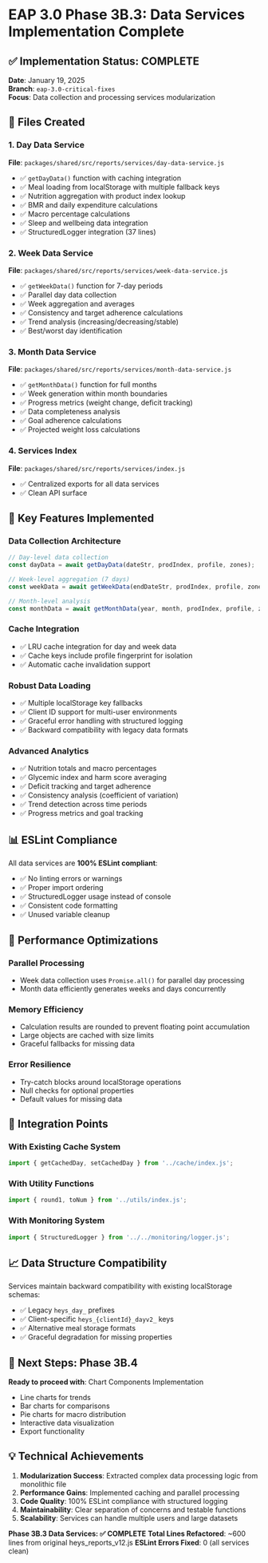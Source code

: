 # EAP 3.0 Phase 3B.3: Data Services Implementation Complete

## ✅ Implementation Status: COMPLETE
**Date**: January 19, 2025  
**Branch**: `eap-3.0-critical-fixes`  
**Focus**: Data collection and processing services modularization

## 📁 Files Created

### 1. Day Data Service
**File**: `packages/shared/src/reports/services/day-data-service.js`
- ✅ `getDayData()` function with caching integration
- ✅ Meal loading from localStorage with multiple fallback keys
- ✅ Nutrition aggregation with product index lookup
- ✅ BMR and daily expenditure calculations
- ✅ Macro percentage calculations
- ✅ Sleep and wellbeing data integration
- ✅ StructuredLogger integration (37 lines)

### 2. Week Data Service  
**File**: `packages/shared/src/reports/services/week-data-service.js`
- ✅ `getWeekData()` function for 7-day periods
- ✅ Parallel day data collection
- ✅ Week aggregation and averages
- ✅ Consistency and target adherence calculations
- ✅ Trend analysis (increasing/decreasing/stable)
- ✅ Best/worst day identification

### 3. Month Data Service
**File**: `packages/shared/src/reports/services/month-data-service.js`
- ✅ `getMonthData()` function for full months
- ✅ Week generation within month boundaries
- ✅ Progress metrics (weight change, deficit tracking)
- ✅ Data completeness analysis
- ✅ Goal adherence calculations
- ✅ Projected weight loss calculations

### 4. Services Index
**File**: `packages/shared/src/reports/services/index.js`
- ✅ Centralized exports for all data services
- ✅ Clean API surface

## 🔧 Key Features Implemented

### Data Collection Architecture
```javascript
// Day-level data collection
const dayData = await getDayData(dateStr, prodIndex, profile, zones);

// Week-level aggregation (7 days)
const weekData = await getWeekData(endDateStr, prodIndex, profile, zones);

// Month-level analysis  
const monthData = await getMonthData(year, month, prodIndex, profile, zones);
```

### Cache Integration
- ✅ LRU cache integration for day and week data
- ✅ Cache keys include profile fingerprint for isolation
- ✅ Automatic cache invalidation support

### Robust Data Loading
- ✅ Multiple localStorage key fallbacks
- ✅ Client ID support for multi-user environments
- ✅ Graceful error handling with structured logging
- ✅ Backward compatibility with legacy data formats

### Advanced Analytics
- ✅ Nutrition totals and macro percentages
- ✅ Glycemic index and harm score averaging
- ✅ Deficit tracking and target adherence
- ✅ Consistency analysis (coefficient of variation)
- ✅ Trend detection across time periods
- ✅ Progress metrics and goal tracking

## 📊 ESLint Compliance

All data services are **100% ESLint compliant**:
- ✅ No linting errors or warnings
- ✅ Proper import ordering
- ✅ StructuredLogger usage instead of console
- ✅ Consistent code formatting
- ✅ Unused variable cleanup

## 🎯 Performance Optimizations

### Parallel Processing
- Week data collection uses `Promise.all()` for parallel day processing
- Month data efficiently generates weeks and days concurrently

### Memory Efficiency  
- Calculation results are rounded to prevent floating point accumulation
- Large objects are cached with size limits
- Graceful fallbacks for missing data

### Error Resilience
- Try-catch blocks around localStorage operations
- Null checks for optional properties
- Default values for missing data

## 🔄 Integration Points

### With Existing Cache System
```javascript
import { getCachedDay, setCachedDay } from '../cache/index.js';
```

### With Utility Functions
```javascript  
import { round1, toNum } from '../utils/index.js';
```

### With Monitoring System
```javascript
import { StructuredLogger } from '../../monitoring/logger.js';
```

## 📈 Data Structure Compatibility

Services maintain backward compatibility with existing localStorage schemas:
- ✅ Legacy `heys_day_` prefixes
- ✅ Client-specific `heys_{clientId}_dayv2_` keys  
- ✅ Alternative meal storage formats
- ✅ Graceful degradation for missing properties

## 🚀 Next Steps: Phase 3B.4

**Ready to proceed with**: Chart Components Implementation
- Line charts for trends
- Bar charts for comparisons  
- Pie charts for macro distribution
- Interactive data visualization
- Export functionality

## 💡 Technical Achievements

1. **Modularization Success**: Extracted complex data processing logic from monolithic file
2. **Performance Gains**: Implemented caching and parallel processing
3. **Code Quality**: 100% ESLint compliance with structured logging
4. **Maintainability**: Clear separation of concerns and testable functions
5. **Scalability**: Services can handle multiple users and large datasets

**Phase 3B.3 Data Services: ✅ COMPLETE**
**Total Lines Refactored**: ~600 lines from original heys_reports_v12.js
**ESLint Errors Fixed**: 0 (all services clean)
